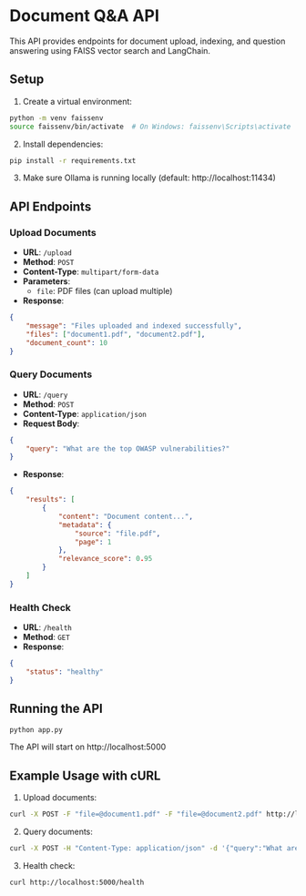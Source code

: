 # Document Q&A API

This API provides endpoints for document upload, indexing, and question answering using FAISS vector search and LangChain.

## Setup

1. Create a virtual environment:
```bash
python -m venv faissenv
source faissenv/bin/activate  # On Windows: faissenv\Scripts\activate
```

2. Install dependencies:
```bash
pip install -r requirements.txt
```

3. Make sure Ollama is running locally (default: http://localhost:11434)

## API Endpoints

### Upload Documents
- **URL**: `/upload`
- **Method**: `POST`
- **Content-Type**: `multipart/form-data`
- **Parameters**:
  - `file`: PDF files (can upload multiple)
- **Response**:
```json
{
    "message": "Files uploaded and indexed successfully",
    "files": ["document1.pdf", "document2.pdf"],
    "document_count": 10
}
```

### Query Documents
- **URL**: `/query`
- **Method**: `POST`
- **Content-Type**: `application/json`
- **Request Body**:
```json
{
    "query": "What are the top OWASP vulnerabilities?"
}
```
- **Response**:
```json
{
    "results": [
        {
            "content": "Document content...",
            "metadata": {
                "source": "file.pdf",
                "page": 1
            },
            "relevance_score": 0.95
        }
    ]
}
```

### Health Check
- **URL**: `/health`
- **Method**: `GET`
- **Response**:
```json
{
    "status": "healthy"
}
```

## Running the API

```bash
python app.py
```

The API will start on http://localhost:5000

## Example Usage with cURL

1. Upload documents:
```bash
curl -X POST -F "file=@document1.pdf" -F "file=@document2.pdf" http://localhost:5000/upload
```

2. Query documents:
```bash
curl -X POST -H "Content-Type: application/json" -d '{"query":"What are the OWASP top 10?"}' http://localhost:5000/query
```

3. Health check:
```bash
curl http://localhost:5000/health
```
